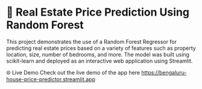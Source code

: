 # 🏡 Real Estate Price Prediction Using Random Forest
This project demonstrates the use of a Random Forest Regressor for predicting real estate prices based on a variety of features such as property location, size, number of bedrooms, and more. The model was built using scikit-learn and deployed as an interactive web application using Streamlit.

🌐 Live Demo
Check out the live demo of the app here  https://bengaluru-house-price-predictor.streamlit.app
